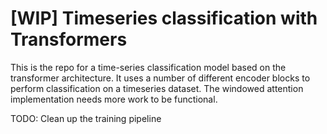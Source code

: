 # [WIP] Timeseries classification with Transformers
This is the repo for a time-series classification model based on the transformer architecture. It uses a number of different encoder blocks to perform classification on a timeseries dataset. 
The windowed attention implementation needs more work to be functional. 

TODO: Clean up the training pipeline
